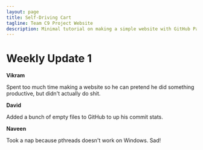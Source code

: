 ```yaml
---
layout: page
title: Self-Driving Cart
tagline: Team C9 Project Website
description: Minimal tutorial on making a simple website with GitHub Pages
---
```


# Weekly Update 1

**Vikram**

Spent too much time making a website so he can pretend he did something
productive, but didn't actually do shit.

**David**

Added a bunch of empty files to GitHub to up his commit stats.

**Naveen**

Took a nap because pthreads doesn't work on Windows. Sad!
